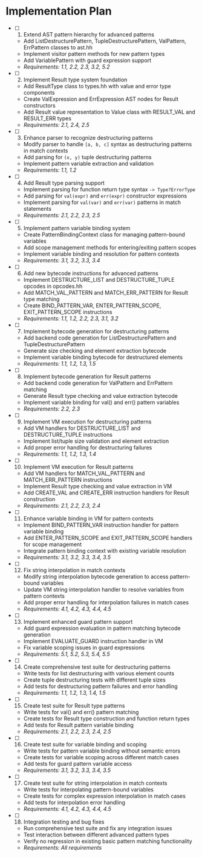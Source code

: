 # Implementation Plan

- [ ] 1. Extend AST pattern hierarchy for advanced patterns
  - Add ListDestructurePattern, TupleDestructurePattern, ValPattern, ErrPattern classes to ast.hh
  - Implement visitor pattern methods for new pattern types
  - Add VariablePattern with guard expression support
  - _Requirements: 1.1, 2.2, 2.3, 3.2, 5.2_

- [ ] 2. Implement Result type system foundation
  - Add ResultType class to types.hh with value and error type components
  - Create ValExpression and ErrExpression AST nodes for Result constructors
  - Add Result value representation to Value class with RESULT_VAL and RESULT_ERR types
  - _Requirements: 2.1, 2.4, 2.5_

- [ ] 3. Enhance parser to recognize destructuring patterns
  - Modify parser to handle `[a, b, c]` syntax as destructuring patterns in match contexts
  - Add parsing for `(x, y)` tuple destructuring patterns
  - Implement pattern variable extraction and validation
  - _Requirements: 1.1, 1.2_

- [ ] 4. Add Result type parsing support
  - Implement parsing for function return type syntax `-> Type?ErrorType`
  - Add parsing for `val(expr)` and `err(expr)` constructor expressions
  - Implement parsing for `val(var)` and `err(var)` patterns in match statements
  - _Requirements: 2.1, 2.2, 2.3, 2.5_

- [ ] 5. Implement pattern variable binding system
  - Create PatternBindingContext class for managing pattern-bound variables
  - Add scope management methods for entering/exiting pattern scopes
  - Implement variable binding and resolution for pattern contexts
  - _Requirements: 3.1, 3.2, 3.3, 3.4_

- [ ] 6. Add new bytecode instructions for advanced patterns
  - Implement DESTRUCTURE_LIST and DESTRUCTURE_TUPLE opcodes in opcodes.hh
  - Add MATCH_VAL_PATTERN and MATCH_ERR_PATTERN for Result type matching
  - Create BIND_PATTERN_VAR, ENTER_PATTERN_SCOPE, EXIT_PATTERN_SCOPE instructions
  - _Requirements: 1.1, 1.2, 2.2, 2.3, 3.1, 3.2_

- [ ] 7. Implement bytecode generation for destructuring patterns
  - Add backend code generation for ListDestructurePattern and TupleDestructurePattern
  - Generate size checking and element extraction bytecode
  - Implement variable binding bytecode for destructured elements
  - _Requirements: 1.1, 1.2, 1.3, 1.5_

- [ ] 8. Implement bytecode generation for Result patterns
  - Add backend code generation for ValPattern and ErrPattern matching
  - Generate Result type checking and value extraction bytecode
  - Implement variable binding for val() and err() pattern variables
  - _Requirements: 2.2, 2.3_

- [ ] 9. Implement VM execution for destructuring patterns
  - Add VM handlers for DESTRUCTURE_LIST and DESTRUCTURE_TUPLE instructions
  - Implement list/tuple size validation and element extraction
  - Add proper error handling for destructuring failures
  - _Requirements: 1.1, 1.2, 1.3, 1.4_

- [ ] 10. Implement VM execution for Result patterns
  - Add VM handlers for MATCH_VAL_PATTERN and MATCH_ERR_PATTERN instructions
  - Implement Result type checking and value extraction in VM
  - Add CREATE_VAL and CREATE_ERR instruction handlers for Result construction
  - _Requirements: 2.1, 2.2, 2.3, 2.4_

- [ ] 11. Enhance variable binding in VM for pattern contexts
  - Implement BIND_PATTERN_VAR instruction handler for pattern variable binding
  - Add ENTER_PATTERN_SCOPE and EXIT_PATTERN_SCOPE handlers for scope management
  - Integrate pattern binding context with existing variable resolution
  - _Requirements: 3.1, 3.2, 3.3, 3.4, 3.5_

- [ ] 12. Fix string interpolation in match contexts
  - Modify string interpolation bytecode generation to access pattern-bound variables
  - Update VM string interpolation handler to resolve variables from pattern contexts
  - Add proper error handling for interpolation failures in match cases
  - _Requirements: 4.1, 4.2, 4.3, 4.4, 4.5_

- [ ] 13. Implement enhanced guard pattern support
  - Add guard expression evaluation in pattern matching bytecode generation
  - Implement EVALUATE_GUARD instruction handler in VM
  - Fix variable scoping issues in guard expressions
  - _Requirements: 5.1, 5.2, 5.3, 5.4, 5.5_

- [ ] 14. Create comprehensive test suite for destructuring patterns
  - Write tests for list destructuring with various element counts
  - Create tuple destructuring tests with different tuple sizes
  - Add tests for destructuring pattern failures and error handling
  - _Requirements: 1.1, 1.2, 1.3, 1.4, 1.5_

- [ ] 15. Create test suite for Result type patterns
  - Write tests for val() and err() pattern matching
  - Create tests for Result type construction and function return types
  - Add tests for Result pattern variable binding
  - _Requirements: 2.1, 2.2, 2.3, 2.4, 2.5_

- [ ] 16. Create test suite for variable binding and scoping
  - Write tests for pattern variable binding without semantic errors
  - Create tests for variable scoping across different match cases
  - Add tests for guard pattern variable access
  - _Requirements: 3.1, 3.2, 3.3, 3.4, 3.5_

- [ ] 17. Create test suite for string interpolation in match contexts
  - Write tests for interpolating pattern-bound variables
  - Create tests for complex expression interpolation in match cases
  - Add tests for interpolation error handling
  - _Requirements: 4.1, 4.2, 4.3, 4.4, 4.5_

- [ ] 18. Integration testing and bug fixes
  - Run comprehensive test suite and fix any integration issues
  - Test interaction between different advanced pattern types
  - Verify no regression in existing basic pattern matching functionality
  - _Requirements: All requirements_